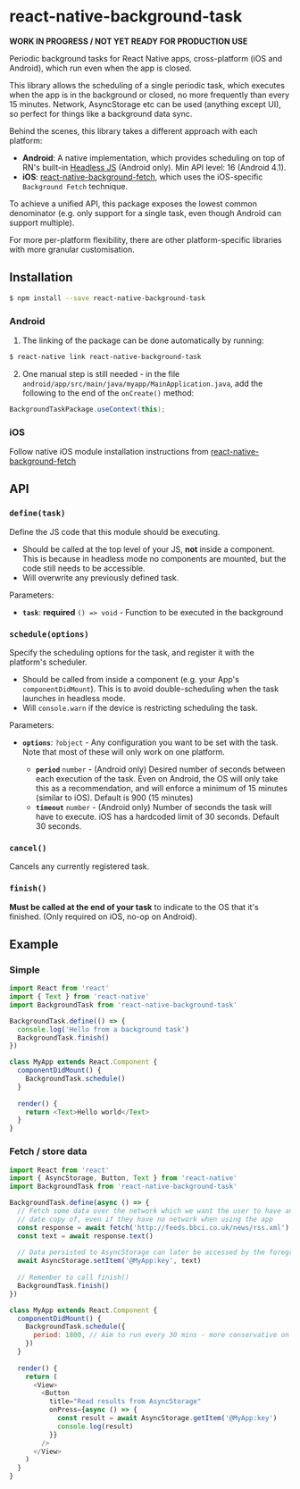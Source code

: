 # react-native-background-task

**WORK IN PROGRESS / NOT YET READY FOR PRODUCTION USE**

Periodic background tasks for React Native apps, cross-platform (iOS and
Android), which run even when the app is closed.

This library allows the scheduling of a single periodic task, which executes
when the app is in the background or closed, no more frequently than every 15
minutes.  Network, AsyncStorage etc can be used (anything except UI), so
perfect for things like a background data sync.

Behind the scenes, this library takes a different approach with each platform:

- **Android**: A native implementation, which provides scheduling on top of
  RN's built-in [Headless JS](https://facebook.github.io/react-native/docs/headless-js-android.html)
  (Android only). Min API level: 16 (Android 4.1).
- **iOS**: [react-native-background-fetch](https://github.com/transistorsoft/react-native-background-fetch),
  which uses the iOS-specific `Background Fetch` technique.

To achieve a unified API, this package exposes the lowest common denominator
(e.g. only support for a single task, even though Android can support multiple).

For more per-platform flexibility, there are other platform-specific libraries
with more granular customisation.

## Installation

```bash
$ npm install --save react-native-background-task
```
  
### Android

1. The linking of the package can be done automatically by running:

  ```bash
  $ react-native link react-native-background-task
  ```

2. One manual step is still needed - in the file
  `android/app/src/main/java/myapp/MainApplication.java`, add the following to
  the end of the `onCreate()` method:
  
  ```java
  BackgroundTaskPackage.useContext(this);
  ```

### iOS

Follow native iOS module installation instructions from
  [react-native-background-fetch](https://github.com/transistorsoft/react-native-background-fetch)
  

## API

### `define(task)`

Define the JS code that this module should be executing.

- Should be called at the top level of your JS, **not** inside a component.
  This is because in headless mode no components are mounted, but the code
  still needs to be accessible.
- Will overwrite any previously defined task.

Parameters:

* **`task`**: **required** `() => void` - Function to be executed in the background

### `schedule(options)`

Specify the scheduling options for the task, and register it with the
platform's scheduler.

- Should be called from inside a component (e.g. your App's
  `componentDidMount`).  This is to avoid double-scheduling when the task
  launches in headless mode.
- Will `console.warn` if the device is restricting scheduling the task.

Parameters:

* **`options`**: `?object` - Any configuration you want to be set with
  the task.  Note that most of these will only work on one platform.
  
  * **`period`** `number` - (Android only) Desired number of seconds between each
    execution of the task.  Even on Android, the OS will only take this as a
    recommendation, and will enforce a minimum of 15 minutes (similar to iOS).
    Default is 900 (15 minutes)
  * **`timeout`** `number` - (Android only) Number of seconds the task will have
    to execute.  iOS has a hardcoded limit of 30 seconds.  Default 30 seconds.

### `cancel()`

Cancels any currently registered task.

### `finish()`

**Must be called at the end of your task** to indicate to the OS that it's
finished.  (Only required on iOS, no-op on Android).

## Example

### Simple

```js
import React from 'react'
import { Text } from 'react-native'
import BackgroundTask from 'react-native-background-task'

BackgroundTask.define(() => {
  console.log('Hello from a background task')
  BackgroundTask.finish()
})

class MyApp extends React.Component {
  componentDidMount() {
    BackgroundTask.schedule()
  }
  
  render() {
    return <Text>Hello world</Text>
  }
}
```

### Fetch / store data

```js
import React from 'react'
import { AsyncStorage, Button, Text } from 'react-native'
import BackgroundTask from 'react-native-background-task'

BackgroundTask.define(async () => {
  // Fetch some data over the network which we want the user to have an up-to-
  // date copy of, even if they have no network when using the app
  const response = await fetch('http://feeds.bbci.co.uk/news/rss.xml')
  const text = await response.text()
  
  // Data persisted to AsyncStorage can later be accessed by the foreground app
  await AsyncStorage.setItem('@MyApp:key', text)
  
  // Remember to call finish()
  BackgroundTask.finish()
})

class MyApp extends React.Component {
  componentDidMount() {
    BackgroundTask.schedule({
      period: 1800, // Aim to run every 30 mins - more conservative on battery
    })
  }
  
  render() {
    return (
      <View>
        <Button
          title="Read results from AsyncStorage"
          onPress={async () => {
            const result = await AsyncStorage.getItem('@MyApp:key')
            console.log(result) 
          }}
        />
      </View>
    )
  }
}
```